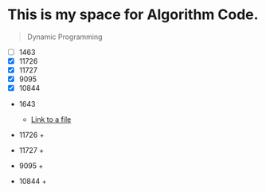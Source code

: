 # This is my space for Algorithm Code.


>Dynamic Programming 

- [ ] 1463
- [x] 11726
- [x] 11727
- [x] 9095
- [x] 10844

+ 1643 
  + [Link to a file](hello-world/1463)

+ 11726
  +
  
+ 11727
  +

+ 9095
  +

+ 10844
  +

